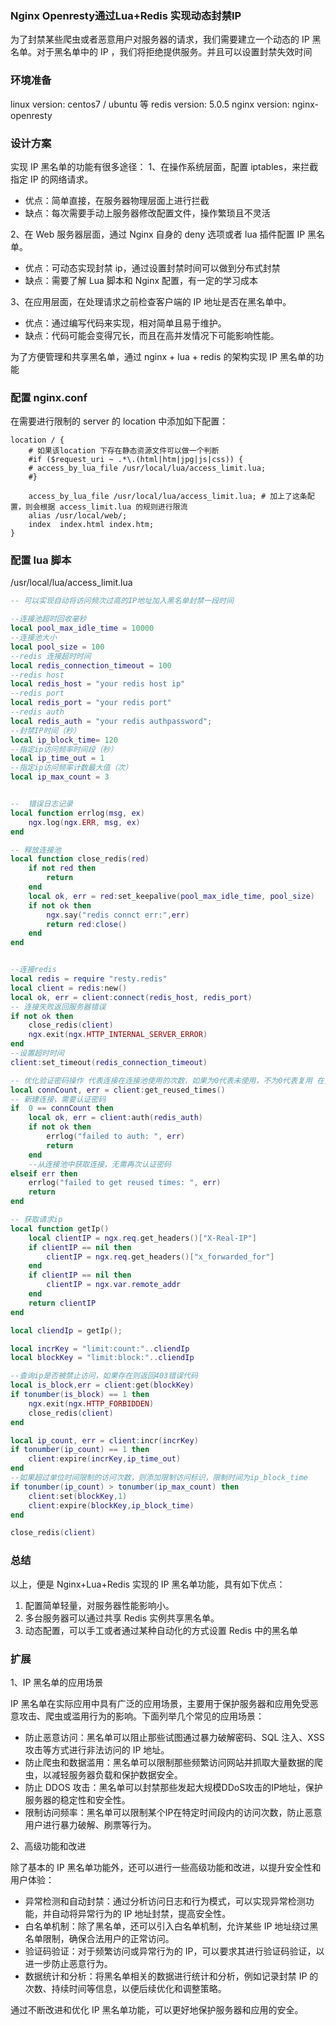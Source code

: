 ### Nginx Openresty通过Lua+Redis 实现动态封禁IP

为了封禁某些爬虫或者恶意用户对服务器的请求，我们需要建立一个动态的 IP 黑名单。对于黑名单中的 IP ，我们将拒绝提供服务。并且可以设置封禁失效时间

### 环境准备

linux version: centos7 / ubuntu 等
redis version: 5.0.5
nginx version: nginx-openresty

### 设计方案

实现 IP 黑名单的功能有很多途径：
1、在操作系统层面，配置 iptables，来拦截指定 IP 的网络请求。

- 优点：简单直接，在服务器物理层面上进行拦截
- 缺点：每次需要手动上服务器修改配置文件，操作繁琐且不灵活

2、在 Web 服务器层面，通过 Nginx 自身的 deny 选项或者 lua 插件配置 IP 黑名单。

- 优点：可动态实现封禁 ip，通过设置封禁时间可以做到分布式封禁
- 缺点：需要了解 Lua 脚本和 Nginx 配置，有一定的学习成本

3、在应用层面，在处理请求之前检查客户端的 IP 地址是否在黑名单中。

- 优点：通过编写代码来实现，相对简单且易于维护。
- 缺点：代码可能会变得冗长，而且在高并发情况下可能影响性能。

为了方便管理和共享黑名单，通过 nginx + lua + redis 的架构实现 IP 黑名单的功能

### 配置 nginx.conf

在需要进行限制的 server 的 location 中添加如下配置：

```ngin
location / {
    # 如果该location 下存在静态资源文件可以做一个判断      
    #if ($request_uri ~ .*\.(html|htm|jpg|js|css)) {
    # access_by_lua_file /usr/local/lua/access_limit.lua;   
    #}
    
    access_by_lua_file /usr/local/lua/access_limit.lua; # 加上了这条配置，则会根据 access_limit.lua 的规则进行限流
    alias /usr/local/web/;
    index  index.html index.htm;
}
```

### 配置 lua 脚本

/usr/local/lua/access_limit.lua

```lua
-- 可以实现自动将访问频次过高的IP地址加入黑名单封禁一段时间

--连接池超时回收毫秒
local pool_max_idle_time = 10000
--连接池大小
local pool_size = 100
--redis 连接超时时间
local redis_connection_timeout = 100
--redis host
local redis_host = "your redis host ip"
--redis port
local redis_port = "your redis port"
--redis auth
local redis_auth = "your redis authpassword";
--封禁IP时间（秒）
local ip_block_time= 120
--指定ip访问频率时间段（秒）
local ip_time_out = 1
--指定ip访问频率计数最大值（次）
local ip_max_count = 3


--  错误日志记录
local function errlog(msg, ex)
    ngx.log(ngx.ERR, msg, ex)
end

-- 释放连接池
local function close_redis(red)
    if not red then
        return
    end
    local ok, err = red:set_keepalive(pool_max_idle_time, pool_size)
    if not ok then
        ngx.say("redis connct err:",err)
        return red:close()
    end
end


--连接redis
local redis = require "resty.redis"
local client = redis:new()
local ok, err = client:connect(redis_host, redis_port)
-- 连接失败返回服务器错误
if not ok then
    close_redis(client)
    ngx.exit(ngx.HTTP_INTERNAL_SERVER_ERROR)
end
--设置超时时间
client:set_timeout(redis_connection_timeout)

-- 优化验证密码操作 代表连接在连接池使用的次数，如果为0代表未使用，不为0代表复用 在只有为0时才进行密码校验
local connCount, err = client:get_reused_times()
-- 新建连接，需要认证密码
if  0 == connCount then
    local ok, err = client:auth(redis_auth)
    if not ok then
        errlog("failed to auth: ", err)
        return
    end
    --从连接池中获取连接，无需再次认证密码
elseif err then
    errlog("failed to get reused times: ", err)
    return
end

-- 获取请求ip
local function getIp()
    local clientIP = ngx.req.get_headers()["X-Real-IP"]
    if clientIP == nil then
        clientIP = ngx.req.get_headers()["x_forwarded_for"]
    end
    if clientIP == nil then
        clientIP = ngx.var.remote_addr
    end
    return clientIP
end

local cliendIp = getIp();

local incrKey = "limit:count:"..cliendIp
local blockKey = "limit:block:"..cliendIp

--查询ip是否被禁止访问，如果存在则返回403错误代码
local is_block,err = client:get(blockKey)
if tonumber(is_block) == 1 then
    ngx.exit(ngx.HTTP_FORBIDDEN)
    close_redis(client)
end

local ip_count, err = client:incr(incrKey)
if tonumber(ip_count) == 1 then
    client:expire(incrKey,ip_time_out)
end
--如果超过单位时间限制的访问次数，则添加限制访问标识，限制时间为ip_block_time
if tonumber(ip_count) > tonumber(ip_max_count) then
    client:set(blockKey,1)
    client:expire(blockKey,ip_block_time)
end

close_redis(client)
```

### 总结

以上，便是 Nginx+Lua+Redis 实现的 IP 黑名单功能，具有如下优点：

1. 配置简单轻量，对服务器性能影响小。
2. 多台服务器可以通过共享 Redis 实例共享黑名单。
3. 动态配置，可以手工或者通过某种自动化的方式设置 Redis 中的黑名单

### 扩展

1、IP 黑名单的应用场景

IP 黑名单在实际应用中具有广泛的应用场景，主要用于保护服务器和应用免受恶意攻击、爬虫或滥用行为的影响。下面列举几个常见的应用场景：

- 防止恶意访问：黑名单可以阻止那些试图通过暴力破解密码、SQL 注入、XSS 攻击等方式进行非法访问的 IP 地址。
- 防止爬虫和数据滥用：黑名单可以限制那些频繁访问网站并抓取大量数据的爬虫，以减轻服务器负载和保护数据安全。
- 防止 DDOS 攻击：黑名单可以封禁那些发起大规模DDoS攻击的IP地址，保护服务器的稳定性和安全性。
- 限制访问频率：黑名单可以限制某个IP在特定时间段内的访问次数，防止恶意用户进行暴力破解、刷票等行为。

2、高级功能和改进

除了基本的 IP 黑名单功能外，还可以进行一些高级功能和改进，以提升安全性和用户体验：

- 异常检测和自动封禁：通过分析访问日志和行为模式，可以实现异常检测功能，并自动将异常行为的 IP 地址封禁，提高安全性。
- 白名单机制：除了黑名单，还可以引入白名单机制，允许某些 IP 地址绕过黑名单限制，确保合法用户的正常访问。
- 验证码验证：对于频繁访问或异常行为的 IP，可以要求其进行验证码验证，以进一步防止恶意行为。
- 数据统计和分析：将黑名单相关的数据进行统计和分析，例如记录封禁 IP 的次数、持续时间等信息，以便后续优化和调整策略。

通过不断改进和优化 IP 黑名单功能，可以更好地保护服务器和应用的安全。
